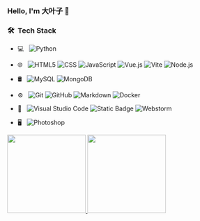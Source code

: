 ### Hello, I'm 大叶子 👋

<h3> 🛠 &nbsp;Tech Stack</h3>

- 💻 &nbsp;
  ![Python](https://img.shields.io/badge/-Python-333333?style=flat&logo=python)
  
- 🌐 &nbsp;
  ![HTML5](https://img.shields.io/badge/-HTML5-333333?style=flat&logo=HTML5&logoColor=#E34F26)
  ![CSS](https://img.shields.io/badge/-CSS-333333?style=flat&logo=CSS3&logoColor=#1572B6)
  ![JavaScript](https://img.shields.io/badge/-JavaScript-333333?style=flat&logo=javascript&logoColor=#F7DF1E)
  ![Vue.js](https://img.shields.io/badge/-Vue-333333?style=flat&logo=vuedotjs&logoColor=#4FC08D)
  ![Vite](https://img.shields.io/badge/-Vite-333333?style=flat&logo=vite&logoColor=#646CFF)
  ![Node.js](https://img.shields.io/badge/-Node.js-333333?style=flat&logo=node.js&logoColor=#339933)
  
- 🛢 &nbsp;
  ![MySQL](https://img.shields.io/badge/-MySQL-333333?style=flat&logo=mysql)
  ![MongoDB](https://img.shields.io/badge/-MongoDB-333333?style=flat&logo=mongodb)
  
- ⚙️ &nbsp;
  ![Git](https://img.shields.io/badge/-Git-333333?style=flat&logo=git)
  ![GitHub](https://img.shields.io/badge/-GitHub-333333?style=flat&logo=github)
  ![Markdown](https://img.shields.io/badge/-Markdown-333333?style=flat&logo=markdown)
  ![Docker](https://img.shields.io/badge/-Docker-333333?style=flat&logo=docker)
  
- 🔧 &nbsp;
  ![Visual Studio Code](https://img.shields.io/badge/-Visual%20Studio%20Code-333333?style=flat&logo=visual-studio-code&logoColor=007ACC)
  ![Static Badge](https://img.shields.io/badge/-Pycharm-333333?style=flat&logo=pycharm)
  ![Webstorm](https://img.shields.io/badge/-Webstorm-333333?style=flat&logo=webstorm)

- 🖥 &nbsp;
  ![Photoshop](https://img.shields.io/badge/-Photoshop-333333?style=flat&logo=adobe-photoshop)

<a href="https://github.com/pylover7">
  <img height="180em" src="https://github-readme-stats.vercel.app/api/top-langs/?username=pylover7&theme=tokyonight&layout=compact" />
  <img height="180em" src="https://github-readme-stats.vercel.app/api?username=pylover7&theme=tokyonight&show_icons=true" />
</a>
